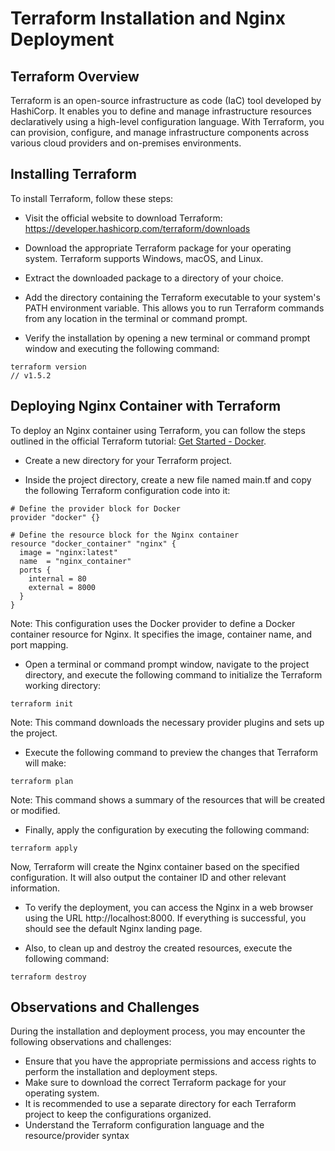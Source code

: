 # Terraform Installation and Nginx Deployment

## Terraform Overview
Terraform is an open-source infrastructure as code (IaC) tool developed by HashiCorp. It enables you to define and manage infrastructure resources declaratively using a high-level configuration language. With Terraform, you can provision, configure, and manage infrastructure components across various cloud providers and on-premises environments.

## Installing Terraform

To install Terraform, follow these steps:

- Visit the official website to download Terraform: https://developer.hashicorp.com/terraform/downloads

- Download the appropriate Terraform package for your operating system. Terraform supports Windows, macOS, and Linux.

- Extract the downloaded package to a directory of your choice.

- Add the directory containing the Terraform executable to your system's PATH environment variable. This allows you to run Terraform commands from any location in the terminal or command prompt.

- Verify the installation by opening a new terminal or command prompt window and executing the following command:

```
terraform version
// v1.5.2
```

## Deploying Nginx Container with Terraform
To deploy an Nginx container using Terraform, you can follow the steps outlined in the official Terraform tutorial: [Get Started - Docker](https://developer.hashicorp.com/terraform/tutorials/docker-get-started).

- Create a new directory for your Terraform project.

- Inside the project directory, create a new file named main.tf and copy the following Terraform configuration code into it:

```
# Define the provider block for Docker
provider "docker" {}

# Define the resource block for the Nginx container
resource "docker_container" "nginx" {
  image = "nginx:latest"
  name  = "nginx_container"
  ports {
    internal = 80
    external = 8000
  }
}
```

Note: This configuration uses the Docker provider to define a Docker container resource for Nginx. It specifies the image, container name, and port mapping.

- Open a terminal or command prompt window, navigate to the project directory, and execute the following command to initialize the Terraform working directory:

```
terraform init
```

Note: This command downloads the necessary provider plugins and sets up the project.

- Execute the following command to preview the changes that Terraform will make:

```
terraform plan
```

Note: This command shows a summary of the resources that will be created or modified.

- Finally, apply the configuration by executing the following command:

```
terraform apply
```

Now, Terraform will create the Nginx container based on the specified configuration. It will also output the container ID and other relevant information.

- To verify the deployment, you can access the Nginx in a web browser using the URL http://localhost:8000. If everything is successful, you should see the default Nginx landing page.

- Also, to clean up and destroy the created resources, execute the following command:

```
terraform destroy
```

## Observations and Challenges
During the installation and deployment process, you may encounter the following observations and challenges:

- Ensure that you have the appropriate permissions and access rights to perform the installation and deployment steps.
- Make sure to download the correct Terraform package for your operating system.
- It is recommended to use a separate directory for each Terraform project to keep the configurations organized.
- Understand the Terraform configuration language and the resource/provider syntax
